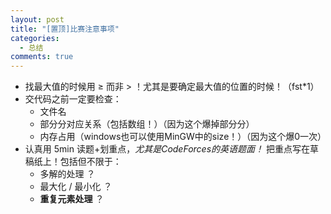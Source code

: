 ```yaml
---
layout: post
title: "[置顶]比赛注意事项"
categories:
  - 总结
comments: true
---
```


 - 找最大值的时候用 $\ge$ 而非 > ！尤其是要确定最大值的位置的时候！（fst\*1）
 - 交代码之前一定要检查：
   - 文件名
   - 部分分对应关系（包括数组！）（因为这个爆掉部分分）
   - 内存占用（windows也可以使用MinGW中的size！）（因为这个爆0一次）
- 认真用 5min 读题+划重点，*尤其是CodeForces的英语题面！* 把重点写在草稿纸上！包括但不限于：
  - 多解的处理 ？
  - 最大化 / 最小化 ？
  - **重复元素处理** ？

